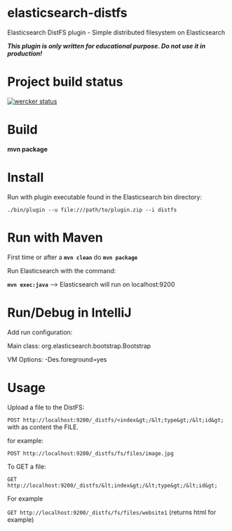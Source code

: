 # elasticsearch-distfs
Elasticsearch DistFS plugin - Simple distributed filesystem on Elasticsearch

***This plugin is only written for educational purpose. Do not use it in production!***

# Project build status
[![wercker status](https://app.wercker.com/status/1d899d8dce7aae8c7887d2d38af45830/m/master "wercker status")](https://app.wercker.com/project/bykey/1d899d8dce7aae8c7887d2d38af45830)

# Build
**mvn package**

# Install
Run with plugin executable found in the Elasticsearch bin directory:

`
./bin/plugin --u file:///path/to/plugin.zip --i distfs
`
# Run with Maven

First time or after a **`mvn clean`** do **`mvn package`**

Run Elasticsearch with the command:

**`mvn exec:java`**  --> Elasticsearch will run on localhost:9200

# Run/Debug in IntelliJ
Add run configuration:

Main class: org.elasticsearch.bootstrap.Bootstrap

VM Options: -Des.foreground=yes

# Usage
Upload a file to the DistFS:

`POST http://localhost:9200/_distfs/<index&gt;/&lt;type&gt;/&lt;id&gt;` with as content the FILE.

for example:

`POST http://localhost:9200/_distfs/fs/files/image.jpg`


To GET a file:

`GET http://localhost:9200/_distfs/&lt;index&gt;/&lt;type&gt;/&lt;id&gt;`

For example

`GET http://localhost:9200/_distfs/fs/files/website1` (returns html for example)

